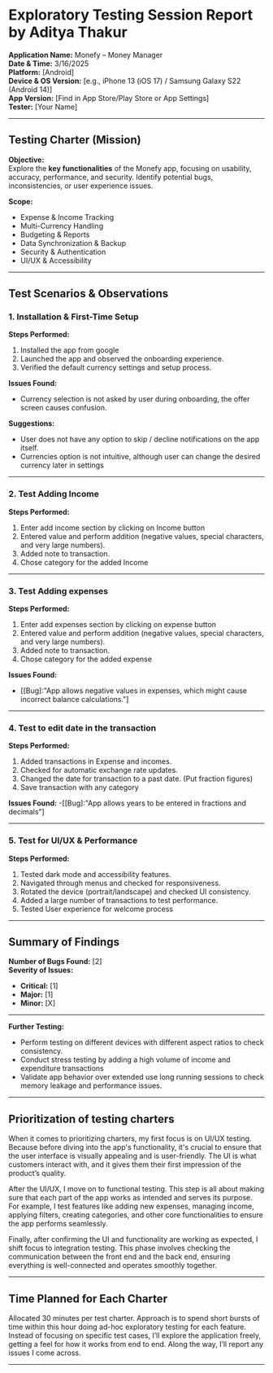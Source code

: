 # Exploratory Testing Session Report by Aditya Thakur

**Application Name:** Monefy – Money Manager  
**Date & Time:** 3/16/2025  
**Platform:** [Android]  
**Device & OS Version:** [e.g., iPhone 13 (iOS 17) / Samsung Galaxy S22 (Android 14)]  
**App Version:** [Find in App Store/Play Store or App Settings]  
**Tester:** [Your Name]  

---

## Testing  Charter (Mission)

**Objective:**  
Explore the **key functionalities** of the Monefy app, focusing on usability, accuracy, performance, and security. Identify potential bugs, inconsistencies, or user experience issues.  

**Scope:**  
- Expense & Income Tracking  
- Multi-Currency Handling  
- Budgeting & Reports  
- Data Synchronization & Backup  
- Security & Authentication  
- UI/UX & Accessibility  

---

## Test Scenarios & Observations

###  1. Installation & First-Time Setup
 **Steps Performed:**
1. Installed the app from google
2. Launched the app and observed the onboarding experience.
3. Verified the default currency settings and setup process.

 **Issues Found:**
- Currency selection is not asked by user during onboarding, the offer screen causes confusion. 

 **Suggestions:**
- User does not have any option to skip / decline notifications on the app itself.
- Currencies option is not intuitive, although user can change the desired currency later in settings

---

###  2. Test Adding Income 
 **Steps Performed:**
1. Enter add income section by clicking on Income button
2. Entered value and perform addition (negative values, special characters, and very large numbers).
3. Added note to transaction.
4. Chose category for the added Income

---

###  3. Test Adding  expenses
 **Steps Performed:**
1. Enter add expenses section by clicking on expense button
2. Entered value and perform addition (negative values, special characters, and very large numbers).
3. Added note to transaction.
4. Chose category for the added expense

 **Issues Found:**
- [[Bug]:"App allows negative values in expenses, which might cause incorrect balance calculations."]

---

###  4. Test to edit date in the transaction
 **Steps Performed:**
1. Added transactions in Expense and incomes.
2. Checked for automatic exchange rate updates.
3. Changed the date for transaction to a past date. (Put fraction figures)
4. Save transaction with any category

**Issues Found:**
-[[Bug]:"App allows years to be entered in fractions and decimals"]

---

###  5. Test for UI/UX & Performance
 **Steps Performed:**
1. Tested dark mode and accessibility features.
2. Navigated through menus and checked for responsiveness.
3. Rotated the device (portrait/landscape) and checked UI consistency.
4. Added a large number of transactions to test performance.
5. Tested User experience for welcome process

---

## Summary of Findings

 **Number of Bugs Found:** [2]  
 **Severity of Issues:**  
   - **Critical:** [1]  
   - **Major:** [1]  
   - **Minor:** [X]  

---

 **Further Testing:**  
- Perform testing on different devices with different aspect ratios to check consistency.  
- Conduct stress testing by adding a high volume of income and expenditure transactions
- Validate app behavior over extended use long running sessions to check memory leakage and performance issues.  

---

## Prioritization of testing charters
When it comes to prioritizing charters, my first focus is on UI/UX testing. Because before diving into the app's functionality, it's crucial to ensure that the user interface is visually appealing and is user-friendly. The UI is what customers interact with, and it gives them their first impression of the product’s quality. 

After the UI/UX, I move on to functional testing. This step is all about making sure that each part of the app works as intended and serves its purpose. For example, I test features like adding new expenses, managing income, applying filters, creating categories, and other core functionalities to ensure the app performs seamlessly.

Finally, after confirming the UI and functionality are working as expected, I shift focus to integration testing. This phase involves checking the communication between the front end and the back end, ensuring everything is well-connected and operates smoothly together.

---

## Time Planned for Each Charter
Allocated 30 minutes per test charter. Approach is to spend short bursts of time within this hour doing ad-hoc exploratory testing for each feature. Instead of focusing on specific test cases, I’ll explore the application freely, getting a feel for how it works from end to end. Along the way, I’ll report any issues I come across.

---

